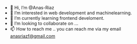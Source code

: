 - 👋 Hi, I’m @Anas-Riaz
- 👀 I’m interested in web development and machinelearning.
- 🌱 I’m currently learning frontend develoment.
- 💞️ I’m looking to collaborate on ...
- 📫 How to reach me ..
you can reach me via my email anasriazf@gmail.com

<!---
Anas-Riaz/Anas-Riaz is a ✨ special ✨ repository because its `README.md` (this file) appears on your GitHub profile.
You can click the Preview link to take a look at your changes.
--->
